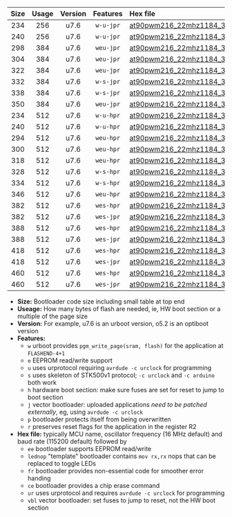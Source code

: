 |Size|Usage|Version|Features|Hex file|
|:-:|:-:|:-:|:-:|:--|
|234|256|u7.6|`w-u-jpr`|[at90pwm216_22mhz1184_38400bps_ur_vbl.hex](https://raw.githubusercontent.com/stefanrueger/urboot/main//at90pwm216_22mhz1184_38400bps_ur_vbl.hex)|
|240|256|u7.6|`w-u-jpr`|[at90pwm216_22mhz1184_38400bps_lednop_ur_vbl.hex](https://raw.githubusercontent.com/stefanrueger/urboot/main//at90pwm216_22mhz1184_38400bps_lednop_ur_vbl.hex)|
|298|384|u7.6|`weu-jpr`|[at90pwm216_22mhz1184_38400bps_ee_ur_vbl.hex](https://raw.githubusercontent.com/stefanrueger/urboot/main//at90pwm216_22mhz1184_38400bps_ee_ur_vbl.hex)|
|304|384|u7.6|`weu-jpr`|[at90pwm216_22mhz1184_38400bps_ee_lednop_ur_vbl.hex](https://raw.githubusercontent.com/stefanrueger/urboot/main//at90pwm216_22mhz1184_38400bps_ee_lednop_ur_vbl.hex)|
|322|384|u7.6|`weu-jpr`|[at90pwm216_22mhz1184_38400bps_ee_lednop_fr_ur_vbl.hex](https://raw.githubusercontent.com/stefanrueger/urboot/main//at90pwm216_22mhz1184_38400bps_ee_lednop_fr_ur_vbl.hex)|
|332|384|u7.6|`w-s-jpr`|[at90pwm216_22mhz1184_38400bps_vbl.hex](https://raw.githubusercontent.com/stefanrueger/urboot/main//at90pwm216_22mhz1184_38400bps_vbl.hex)|
|338|384|u7.6|`w-s-jpr`|[at90pwm216_22mhz1184_38400bps_lednop_vbl.hex](https://raw.githubusercontent.com/stefanrueger/urboot/main//at90pwm216_22mhz1184_38400bps_lednop_vbl.hex)|
|350|384|u7.6|`weu-jpr`|[at90pwm216_22mhz1184_38400bps_ee_lednop_fr_ce_ur_vbl.hex](https://raw.githubusercontent.com/stefanrueger/urboot/main//at90pwm216_22mhz1184_38400bps_ee_lednop_fr_ce_ur_vbl.hex)|
|234|512|u7.6|`w-u-hpr`|[at90pwm216_22mhz1184_38400bps_ur.hex](https://raw.githubusercontent.com/stefanrueger/urboot/main//at90pwm216_22mhz1184_38400bps_ur.hex)|
|240|512|u7.6|`w-u-hpr`|[at90pwm216_22mhz1184_38400bps_lednop_ur.hex](https://raw.githubusercontent.com/stefanrueger/urboot/main//at90pwm216_22mhz1184_38400bps_lednop_ur.hex)|
|294|512|u7.6|`weu-hpr`|[at90pwm216_22mhz1184_38400bps_ee_ur.hex](https://raw.githubusercontent.com/stefanrueger/urboot/main//at90pwm216_22mhz1184_38400bps_ee_ur.hex)|
|300|512|u7.6|`weu-hpr`|[at90pwm216_22mhz1184_38400bps_ee_lednop_ur.hex](https://raw.githubusercontent.com/stefanrueger/urboot/main//at90pwm216_22mhz1184_38400bps_ee_lednop_ur.hex)|
|318|512|u7.6|`weu-hpr`|[at90pwm216_22mhz1184_38400bps_ee_lednop_fr_ur.hex](https://raw.githubusercontent.com/stefanrueger/urboot/main//at90pwm216_22mhz1184_38400bps_ee_lednop_fr_ur.hex)|
|328|512|u7.6|`w-s-hpr`|[at90pwm216_22mhz1184_38400bps.hex](https://raw.githubusercontent.com/stefanrueger/urboot/main//at90pwm216_22mhz1184_38400bps.hex)|
|334|512|u7.6|`w-s-hpr`|[at90pwm216_22mhz1184_38400bps_lednop.hex](https://raw.githubusercontent.com/stefanrueger/urboot/main//at90pwm216_22mhz1184_38400bps_lednop.hex)|
|346|512|u7.6|`weu-hpr`|[at90pwm216_22mhz1184_38400bps_ee_lednop_fr_ce_ur.hex](https://raw.githubusercontent.com/stefanrueger/urboot/main//at90pwm216_22mhz1184_38400bps_ee_lednop_fr_ce_ur.hex)|
|382|512|u7.6|`wes-hpr`|[at90pwm216_22mhz1184_38400bps_ee.hex](https://raw.githubusercontent.com/stefanrueger/urboot/main//at90pwm216_22mhz1184_38400bps_ee.hex)|
|382|512|u7.6|`wes-jpr`|[at90pwm216_22mhz1184_38400bps_ee_vbl.hex](https://raw.githubusercontent.com/stefanrueger/urboot/main//at90pwm216_22mhz1184_38400bps_ee_vbl.hex)|
|388|512|u7.6|`wes-hpr`|[at90pwm216_22mhz1184_38400bps_ee_lednop.hex](https://raw.githubusercontent.com/stefanrueger/urboot/main//at90pwm216_22mhz1184_38400bps_ee_lednop.hex)|
|388|512|u7.6|`wes-jpr`|[at90pwm216_22mhz1184_38400bps_ee_lednop_vbl.hex](https://raw.githubusercontent.com/stefanrueger/urboot/main//at90pwm216_22mhz1184_38400bps_ee_lednop_vbl.hex)|
|418|512|u7.6|`wes-hpr`|[at90pwm216_22mhz1184_38400bps_ee_lednop_fr.hex](https://raw.githubusercontent.com/stefanrueger/urboot/main//at90pwm216_22mhz1184_38400bps_ee_lednop_fr.hex)|
|418|512|u7.6|`wes-jpr`|[at90pwm216_22mhz1184_38400bps_ee_lednop_fr_vbl.hex](https://raw.githubusercontent.com/stefanrueger/urboot/main//at90pwm216_22mhz1184_38400bps_ee_lednop_fr_vbl.hex)|
|460|512|u7.6|`wes-hpr`|[at90pwm216_22mhz1184_38400bps_ee_lednop_fr_ce.hex](https://raw.githubusercontent.com/stefanrueger/urboot/main//at90pwm216_22mhz1184_38400bps_ee_lednop_fr_ce.hex)|
|460|512|u7.6|`wes-jpr`|[at90pwm216_22mhz1184_38400bps_ee_lednop_fr_ce_vbl.hex](https://raw.githubusercontent.com/stefanrueger/urboot/main//at90pwm216_22mhz1184_38400bps_ee_lednop_fr_ce_vbl.hex)|

- **Size:** Bootloader code size including small table at top end
- **Useage:** How many bytes of flash are needed, ie, HW boot section or a multiple of the page size
- **Version:** For example, u7.6 is an urboot version, o5.2 is an optiboot version
- **Features:**
  + `w` urboot provides `pgm_write_page(sram, flash)` for the application at `FLASHEND-4+1`
  + `e` EEPROM read/write support
  + `u` uses urprotocol requiring `avrdude -c urclock` for programming
  + `s` uses skeleton of STK500v1 protocol; `-c urclock` and `-c arduino` both work
  + `h` hardware boot section: make sure fuses are set for reset to jump to boot section
  + `j` vector bootloader: uploaded applications *need to be patched externally*, eg, using `avrdude -c urclock`
  + `p` bootloader protects itself from being overwritten
  + `r` preserves reset flags for the application in the register R2
- **Hex file:** typically MCU name, oscillator frequency (16 MHz default) and baud rate (115200 default) followed by
  + `ee` bootloader supports EEPROM read/write
  + `lednop` "template" bootloader contains `mov rx,rx` nops that can be replaced to toggle LEDs
  + `fr` bootloader provides non-essential code for smoother error handing
  + `ce` bootloader provides a chip erase command
  + `ur` uses urprotocol and requires `avrdude -c urclock` for programming
  + `vbl` vector bootloader: set fuses to jump to reset, not the HW boot section
